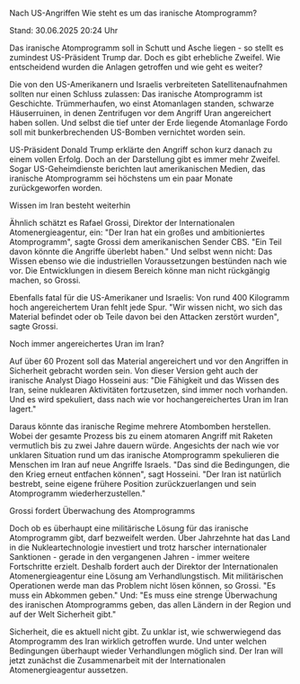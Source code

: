 
Nach US-Angriffen
Wie steht es um das iranische Atomprogramm?


Stand: 30.06.2025 20:24 Uhr


Das iranische Atomprogramm soll in Schutt und Asche liegen - so stellt es zumindest US-Präsident Trump dar. Doch es gibt erhebliche Zweifel. Wie entscheidend wurden die Anlagen getroffen und wie geht es weiter?



Die von den US-Amerikanern und Israelis verbreiteten Satellitenaufnahmen sollten nur einen Schluss zulassen: Das iranische Atomprogramm ist Geschichte. Trümmerhaufen, wo einst Atomanlagen standen, schwarze Häuserruinen, in denen Zentrifugen vor dem Angriff Uran angereichert haben sollen. Und selbst die tief unter der Erde liegende Atomanlage Fordo soll mit bunkerbrechenden US-Bomben vernichtet worden sein.


US-Präsident Donald Trump erklärte den Angriff schon kurz danach zu einem vollen Erfolg. Doch an der Darstellung gibt es immer mehr Zweifel. Sogar US-Geheimdienste berichten laut amerikanischen Medien, das iranische Atomprogramm sei höchstens um ein paar Monate zurückgeworfen worden.

Wissen im Iran besteht weiterhin


Ähnlich schätzt es Rafael Grossi, Direktor der Internationalen Atomenergieagentur, ein: "Der Iran hat ein großes und ambitioniertes Atomprogramm", sagte Grossi dem amerikanischen Sender CBS. "Ein Teil davon könnte die Angriffe überlebt haben." Und selbst wenn nicht: Das Wissen ebenso wie die industriellen Voraussetzungen bestünden nach wie vor. Die Entwicklungen in diesem Bereich könne man nicht rückgängig machen, so Grossi.


Ebenfalls fatal für die US-Amerikaner und Israelis: Von rund 400 Kilogramm hoch angereichertem Uran fehlt jede Spur. "Wir wissen nicht, wo sich das Material befindet oder ob Teile davon bei den Attacken zerstört wurden", sagte Grossi.

Noch immer angereichertes Uran im Iran?


Auf über 60 Prozent soll das Material angereichert und vor den Angriffen in Sicherheit gebracht worden sein. Von dieser Version geht auch der iranische Analyst Diago Hosseini aus: "Die Fähigkeit und das Wissen des Iran, seine nuklearen Aktivitäten fortzusetzen, sind immer noch vorhanden. Und es wird spekuliert, dass nach wie vor hochangereichertes Uran im Iran lagert."


Daraus könnte das iranische Regime mehrere Atombomben herstellen. Wobei der gesamte Prozess bis zu einem atomaren Angriff mit Raketen vermutlich bis zu zwei Jahre dauern würde. Angesichts der nach wie vor unklaren Situation rund um das iranische Atomprogramm spekulieren die Menschen im Iran auf neue Angriffe Israels. "Das sind die Bedingungen, die den Krieg erneut entfachen können", sagt Hosseini. "Der Iran ist natürlich bestrebt, seine eigene frühere Position zurückzuerlangen und sein Atomprogramm wiederherzustellen."

Grossi fordert Überwachung des Atomprogramms


Doch ob es überhaupt eine militärische Lösung für das iranische Atomprogramm gibt, darf bezweifelt werden. Über Jahrzehnte hat das Land in die Nukleartechnologie investiert und trotz harscher internationaler Sanktionen - gerade in den vergangenen Jahren - immer weitere Fortschritte erzielt. Deshalb fordert auch der Direktor der Internationalen Atomenergieagentur eine Lösung am Verhandlungstisch. Mit militärischen Operationen werde man das Problem nicht lösen können, so Grossi. "Es muss ein Abkommen geben." Und: "Es muss eine strenge Überwachung des iranischen Atomprogramms geben, das allen Ländern in der Region und auf der Welt Sicherheit gibt."


Sicherheit, die es aktuell nicht gibt. Zu unklar ist, wie schwerwiegend das Atomprogramm des Iran wirklich getroffen wurde. Und unter welchen Bedingungen überhaupt wieder Verhandlungen möglich sind. Der Iran will jetzt zunächst die Zusammenarbeit mit der Internationalen Atomenergieagentur aussetzen.

